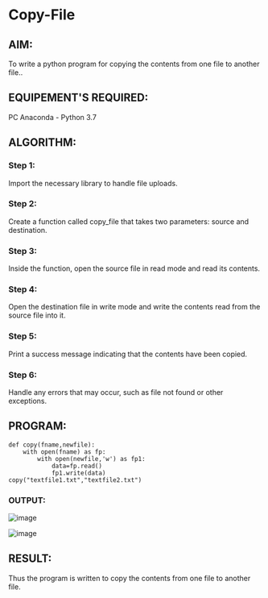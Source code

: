 # Copy-File
## AIM:
To write a python program for copying the contents from one file to another file..
## EQUIPEMENT'S REQUIRED: 
PC
Anaconda - Python 3.7
## ALGORITHM: 
### Step 1:

Import the necessary library to handle file uploads.
### Step 2: 

Create a function called copy_file that takes two parameters: source and destination.
### Step 3: 

Inside the function, open the source file in read mode and read its contents.
### Step 4:  

Open the destination file in write mode and write the contents read from the source file into it.
### Step 5: 

Print a success message indicating that the contents have been copied.
### Step 6: 

Handle any errors that may occur, such as file not found or other exceptions.
## PROGRAM:
```
def copy(fname,newfile):
    with open(fname) as fp:
        with open(newfile,'w') as fp1:
            data=fp.read()
            fp1.write(data)
copy("textfile1.txt","textfile2.txt")
```

### OUTPUT:

![image](https://github.com/user-attachments/assets/c6b17605-a520-433c-a600-72d0ad4f06a2)

![image](https://github.com/user-attachments/assets/af5e0648-c50c-468c-ae73-5bc71f5afb4d)


## RESULT:
Thus the program is written to copy the contents from one file to another file.

